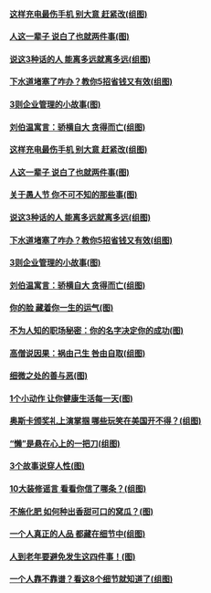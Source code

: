 #### [这样充电最伤手机 别大意 赶紧改(组图)](../pages/p8/1001769.md?t=04020405) 
#### [人这一辈子 说白了也就两件事(图)](../pages/p8/1001995.md?t=04020405) 
#### [说这3种话的人 能离多远就离多远(组图)](../pages/p8/1001833.md?t=04020405) 
#### [下水道堵塞了咋办？教你5招省钱又有效(组图)](../pages/p8/1002083.md?t=04020405) 
#### [3则企业管理的小故事(图)](../pages/p8/1002000.md?t=04020405) 
#### [刘伯温寓言：骄横自大 贪得而亡(组图)](../pages/p8/1002059.md?t=04020405) 
#### [这样充电最伤手机 别大意 赶紧改(组图)](../pages/p8/1001769.md?t=04020405) 
#### [人这一辈子 说白了也就两件事(图)](../pages/p8/1001995.md?t=04020405) 
#### [关于愚人节 你不可不知的那些事(图)](../pages/p8/1002122.md?t=04020405) 
#### [说这3种话的人 能离多远就离多远(组图)](../pages/p8/1001833.md?t=04020405) 
#### [下水道堵塞了咋办？教你5招省钱又有效(组图)](../pages/p8/1002083.md?t=04020405) 
#### [3则企业管理的小故事(图)](../pages/p8/1002000.md?t=04020405) 
#### [刘伯温寓言：骄横自大 贪得而亡(组图)](../pages/p8/1002059.md?t=04020405) 
#### [你的脸 藏着你一生的运气(图)](../pages/p8/1002003.md?t=04020405) 
#### [不为人知的职场秘密：你的名字决定你的成功(图)](../pages/p8/1001991.md?t=04020405) 
#### [高僧说因果：祸由己生 咎由自取(组图)](../pages/p8/1002017.md?t=04020405) 
#### [细微之处的善与恶(图)](../pages/p8/1001519.md?t=04020405) 
#### [1个小动作 让你健康生活每一天(图)](../pages/p8/1001768.md?t=04020405) 
#### [奥斯卡颁奖礼上演掌掴 哪些玩笑在美国开不得？(组图)](../pages/p8/1001931.md?t=04020405) 
#### [“懒”是悬在心上的一把刀(组图)](../pages/p8/1001917.md?t=04020405) 
#### [3个故事说穿人性(图)](../pages/p8/1001523.md?t=04020405) 
#### [10大装修谣言 看看你信了哪条？(组图)](../pages/p8/1001479.md?t=04020405) 
#### [不施化肥 如何种出香甜可口的窝瓜？(图)](../pages/p8/1001864.md?t=04020405) 
#### [一个人真正的人品&nbsp;都藏在细节中(组图)](../pages/p8/1001530.md?t=04020405) 
#### [人到老年要避免发生这四件事！(图)](../pages/p8/1001766.md?t=04020405) 
#### [一个人靠不靠谱？看这8个细节就知道了(组图)](../pages/p8/1001368.md?t=04020405) 
